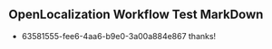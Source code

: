 ## OpenLocalization Workflow Test MarkDown

* 63581555-fee6-4aa6-b9e0-3a00a884e867 
thanks!



<!--HONumber=Jan16_HO3-->
